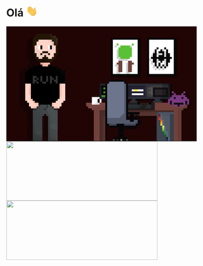 # Olá <img src ="https://raw.githubusercontent.com/guilherme-mutao/guilherme-mutao/master//hi.gif" height="30px">

 <img align="center" width="800em" src ="https://raw.githubusercontent.com/guilherme-mutao/guilherme-mutao/master//githubart.PNG" >
 <a href="https://github.com/guilherme-mutao">
  <img align="center" width="400em" height="157em" src="https://github-readme-stats.vercel.app/api?username=GuilhermeMutao&show_icons=true&theme=midnight-purple&include_all_commits=true&count_private=true"/>
  <img align="center" width="400em" height="157em" src="https://github-readme-stats.vercel.app/api/top-langs/?username=GuilhermeMutao&show_icons=true&layout=compact&langs_count=16&theme=midnight-purple&count_private=true"/>
</a>
